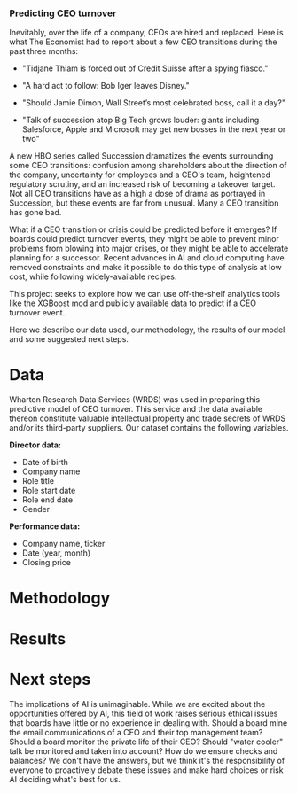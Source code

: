 ### Predicting CEO turnover

Inevitably, over the life of a company, CEOs are hired and replaced. Here is what The Economist had to report about a few CEO transitions during the past three months: 

- "Tidjane Thiam is forced out of Credit Suisse after a spying fiasco."

- "A hard act to follow: Bob Iger leaves Disney."

- "Should Jamie Dimon, Wall Street’s most celebrated boss, call it a day?"

- "Talk of succession atop Big Tech grows louder: giants including Salesforce, Apple and Microsoft may get new bosses in the next year or two"

A new HBO series called Succession dramatizes the events surrounding some CEO transitions: confusion among shareholders about the direction of the company, uncertainty for employees and a CEO's team, heightened regulatory scrutiny, and an increased risk of becoming a takeover target.  Not all CEO transitions have as a high a dose of drama as portrayed in Succession, but these events are far from unusual. Many a CEO transition has gone bad. 

What if a CEO transition or crisis could be predicted before it emerges? If boards could predict turnover events, they might be able to prevent minor problems from blowing into major crises, or they might be able to accelerate planning for a successor. Recent advances in AI and cloud computing have removed constraints and make it possible to do this type of analysis at low cost, while following widely-available recipes. 

This project seeks to explore how we can use off-the-shelf analytics tools like the XGBoost mod and publicly available data to predict if a CEO turnover event. 

Here we describe our data used, our methodology, the results of our model and some suggested next steps.

# Data

Wharton Research Data Services (WRDS) was used in preparing this predictive model of CEO turnover. This service and the data available thereon constitute valuable intellectual property and trade secrets of WRDS and/or its third-party suppliers. Our dataset contains the following variables. 

**Director data:**

- Date of birth
- Company name
- Role title
- Role start date
- Role end date
- Gender

**Performance data:** 

- Company name, ticker
- Date (year, month)
- Closing price

# Methodology

# Results

# Next steps

The implications of AI is unimaginable. While we are excited about the opportunities offered by AI, this field of work raises serious ethical issues that boards have little or no experience in dealing with. Should a board mine the email communications of a CEO and their top management team? Should a board monitor the private life of their CEO? Should "water cooler" talk be monitored and taken into account? How do we ensure checks and balances? We don't have the answers, but we think it's the responsibility of everyone to proactively debate these issues and make hard choices or risk AI deciding what's best for us.
